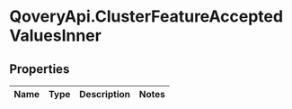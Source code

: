 # QoveryApi.ClusterFeatureAcceptedValuesInner

## Properties

Name | Type | Description | Notes
------------ | ------------- | ------------- | -------------


